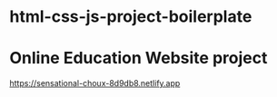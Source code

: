 # html-css-js-project-boilerplate
# Online Education Website project
https://sensational-choux-8d9db8.netlify.app
